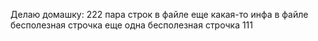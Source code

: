 Делаю домашку: 222
пара строк в файле
еще какая-то инфа в файле
бесполезная строчка
еще одна бесполезная строчка 111